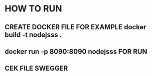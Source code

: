 # HOW TO RUN

## CREATE DOCKER FILE FOR EXAMPLE docker build -t nodejsss .

## docker run -p 8090:8090 nodejsss FOR RUN
## CEK FILE SWEGGER 